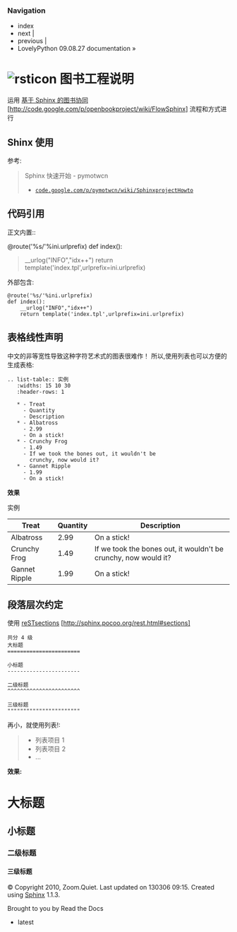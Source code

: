 ### Navigation

*   index
*   next |
*   previous |
*   LovelyPython 09.08.27 documentation »

# ![rsticon](img/rst.png) 图书工程说明

运用 [基于 Sphinx 的图书协同](http://code.google.com/p/openbookproject/wiki/FlowSphinx) [http://code.google.com/p/openbookproject/wiki/FlowSphinx] 流程和方式进行

## Shinx 使用

参考:

> Sphinx 快速开始 - pymotwcn
> 
> *   [`code.google.com/p/pymotwcn/wiki/SphinxprojectHowto`](http://code.google.com/p/pymotwcn/wiki/SphinxprojectHowto)

## 代码引用

正文内置::

@route('%s/'%ini.urlprefix) def index():

> __urlog("INFO","idx++") return template('index.tpl',urlprefix=ini.urlprefix)

外部包含:

```
@route('%s/'%ini.urlprefix)
def index():
    __urlog("INFO","idx++")
    return template('index.tpl',urlprefix=ini.urlprefix)

```

## 表格线性声明

中文的非等宽性导致这种字符艺术式的图表很难作！ 所以,使用列表也可以方便的生成表格:

```
.. list-table:: 实例
   :widths: 15 10 30
   :header-rows: 1

   * - Treat
     - Quantity
     - Description
   * - Albatross
     - 2.99
     - On a stick!
   * - Crunchy Frog
     - 1.49
     - If we took the bones out, it wouldn't be
       crunchy, now would it?
   * - Gannet Ripple
     - 1.99
     - On a stick!
```

**效果**

实例

| Treat | Quantity | Description |
| --- | --- | --- |
| Albatross | 2.99 | On a stick! |
| Crunchy Frog | 1.49 | If we took the bones out, it wouldn't be crunchy, now would it? |
| Gannet Ripple | 1.99 | On a stick! |

## 段落层次约定

使用 [reSTsections](http://sphinx.pocoo.org/rest.html#sections) [http://sphinx.pocoo.org/rest.html#sections]

```
共分 4 级
大标题
=======================

小标题
-----------------------

二级标题
^^^^^^^^^^^^^^^^^^^^^^^

三级标题
"""""""""""""""""""""""
```

再小，就使用列表!:

> *   列表项目 1
> *   列表项目 2
> *   ...

**效果:**

# 大标题

## 小标题

### 二级标题

#### 三级标题

© Copyright 2010, Zoom.Quiet. Last updated on 130306 09:15. Created using [Sphinx](http://sphinx.pocoo.org/) 1.1.3.

Brought to you by Read the Docs

*   latest